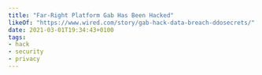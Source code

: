 ```yaml
---
title: "Far-Right Platform Gab Has Been Hacked"
likeOf: "https://www.wired.com/story/gab-hack-data-breach-ddosecrets/"
date: 2021-03-01T19:34:43+0100
tags:
- hack
- security
- privacy
---
```

